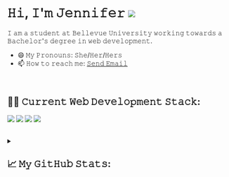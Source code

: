 <!DOCTYPE html>
<html>
  <head>
    <meta charset="utf-8">
    <meta name="description" content="Author: Jennifer Hoitenga">
  </head>
</html>

<h1>𝙷𝚒, 𝙸'𝚖 𝙹𝚎𝚗𝚗𝚒𝚏𝚎𝚛 <img src="https://media.giphy.com/media/3owyplYLWlGFQk9mF2/giphy.gif" width="60"></h1>
<p>𝙸 𝚊𝚖 𝚊 𝚜𝚝𝚞𝚍𝚎𝚗𝚝 𝚊𝚝 𝙱𝚎𝚕𝚕𝚎𝚟𝚞𝚎 𝚄𝚗𝚒𝚟𝚎𝚛𝚜𝚒𝚝𝚢 𝚠𝚘𝚛𝚔𝚒𝚗𝚐 𝚝𝚘𝚠𝚊𝚛𝚍𝚜 𝚊 𝙱𝚊𝚌𝚑𝚎𝚕𝚘𝚛'𝚜 𝚍𝚎𝚐𝚛𝚎𝚎 𝚒𝚗 𝚠𝚎𝚋 𝚍𝚎𝚟𝚎𝚕𝚘𝚙𝚖𝚎𝚗𝚝.</p>
<ul>
  <li>😄 𝙼𝚢 𝙿𝚛𝚘𝚗𝚘𝚞𝚗𝚜: 𝚂𝚑𝚎/𝙷𝚎𝚛/𝙷𝚎𝚛𝚜</li>
  <li>📫 𝙷𝚘𝚠 𝚝𝚘 𝚛𝚎𝚊𝚌𝚑 𝚖𝚎: <a href="mailto:jhoitenga@gmail.com">𝚂𝚎𝚗𝚍 𝙴𝚖𝚊𝚒𝚕</a></li>
</ul>

<br/>
<h2>👨‍💻 𝙲𝚞𝚛𝚛𝚎𝚗𝚝 𝚆𝚎𝚋 𝙳𝚎𝚟𝚎𝚕𝚘𝚙𝚖𝚎𝚗𝚝 𝚂𝚝𝚊𝚌𝚔:</h2>
<p><img src="https://img.shields.io/badge/HTML5-E34F26?style=for-the-badge&logo=html5&logoColor=white" />
<img src="https://img.shields.io/badge/CSS3-1572B6?style=for-the-badge&logo=css3&logoColor=white" />
<img src="https://img.shields.io/badge/JavaScript-F7DF1E?style=for-the-badge&logo=javascript&logoColor=black" />
<img src="https://img.shields.io/badge/Node.js-43853D?style=for-the-badge&logo=node.js&logoColor=white" />
</p>
<br/>
<details>
  
<summary>
  <h2>📈 𝙼𝚢 𝙶𝚒𝚝𝙷𝚞𝚋 𝚂𝚝𝚊𝚝𝚜:</h2>
</summary>
<br/>

[![My user statistics](images/userstats.svg)](https://github.com/cicirello/user-statistician)
<br/>



<a href="https://visitorbadge.io/status?path=https%3A%2F%2Fgithub.com%2Fjhoitenga"><img src="https://api.visitorbadge.io/api/visitors?path=https%3A%2F%2Fgithub.com%2Fjhoitenga&countColor=%23697689&style=plastic" /></a>

 𝙻𝚒𝚗𝚔 𝚝𝚘 <a href="https://jhoitenga.wrapped.run" target="_blank"><b>𝙶𝚒𝚝𝙷𝚞𝚋 𝚆𝚛𝚊𝚙𝚙𝚎𝚍</b></a>

</details>
